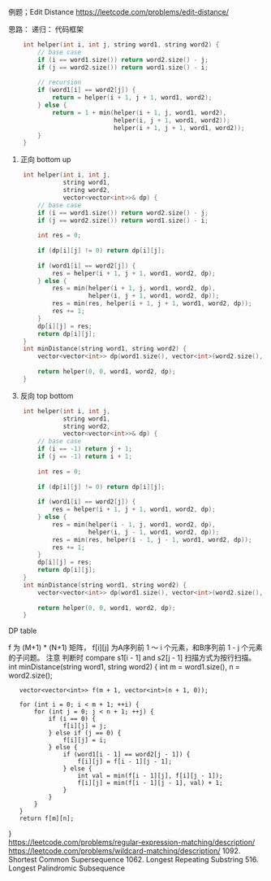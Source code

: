 
例题；Edit Distance https://leetcode.com/problems/edit-distance/

思路：
递归： 代码框架
```cpp
    int helper(int i, int j, string word1, string word2) {
        // base case
        if (i == word1.size()) return word2.size() - j;
        if (j == word2.size()) return word1.size() - i;
      
        // recursion      
        if (word1[i] == word2[j]) {
            return = helper(i + 1, j + 1, word1, word2);
        } else {
            return = 1 + min(helper(i + 1, j, word1, word2),
                             helper(i, j + 1, word1, word2));
                             helper(i + 1, j + 1, word1, word2));
        }
    }
```
1. 正向 bottom up
```cpp
    int helper(int i, int j, 
               string word1, 
               string word2, 
               vector<vector<int>>& dp) {
        // base case
        if (i == word1.size()) return word2.size() - j;
        if (j == word2.size()) return word1.size() - i;
        
        int res = 0;
        
        if (dp[i][j] != 0) return dp[i][j];
            
        if (word1[i] == word2[j]) {
            res = helper(i + 1, j + 1, word1, word2, dp);
        } else {
            res = min(helper(i + 1, j, word1, word2, dp),
                      helper(i, j + 1, word1, word2, dp));
            res = min(res, helper(i + 1, j + 1, word1, word2, dp));
            res += 1;
        }
        dp[i][j] = res;
        return dp[i][j];
    }
    int minDistance(string word1, string word2) {
        vector<vector<int>> dp(word1.size(), vector<int>(word2.size(), 0));
        
        return helper(0, 0, word1, word2, dp);
    }
 ```
3. 反向 top bottom
```cpp
    int helper(int i, int j, 
               string word1, 
               string word2, 
               vector<vector<int>>& dp) {
        // base case
        if (i == -1) return j + 1;
        if (j == -1) return i + 1;
        
        int res = 0;
        
        if (dp[i][j] != 0) return dp[i][j];
            
        if (word1[i] == word2[j]) {
            res = helper(i + 1, j + 1, word1, word2, dp);
        } else {
            res = min(helper(i - 1, j, word1, word2, dp),
                      helper(i, j - 1, word1, word2, dp));
            res = min(res, helper(i - 1, j - 1, word1, word2, dp));
            res += 1;
        }
        dp[i][j] = res;
        return dp[i][j];
    }
    int minDistance(string word1, string word2) {
        vector<vector<int>> dp(word1.size(), vector<int>(word2.size(), 0));
        
        return helper(0, 0, word1, word2, dp);
    }
```

DP table


f 为 (M+1) * (N+1) 矩阵， f[i][j] 为A序列前 1 ～ i 个元素，和B序列前 1 - j 个元素的子问题。
注意 判断时 compare s1[i - 1] and s2[j - 1]
扫描方式为按行扫描。
      int minDistance(string word1, string word2) {
       int m = word1.size(), n = word2.size();
       
       vector<vector<int>> f(m + 1, vector<int>(n + 1, 0));
       
       for (int i = 0; i < m + 1; ++i) {
           for (int j = 0; j < n + 1; ++j) {
               if (i == 0) {
                   f[i][j] = j;
               } else if (j == 0) {
                   f[i][j] = i;
               } else {
                   if (word1[i - 1] == word2[j - 1]) {
                       f[i][j] = f[i - 1][j - 1];
                   } else {
                       int val = min(f[i - 1][j], f[i][j - 1]);
                       f[i][j] = min(f[i - 1][j - 1], val) + 1;
                   }
               }
           }
       } 
       return f[m][n];
   }  
https://leetcode.com/problems/regular-expression-matching/description/
https://leetcode.com/problems/wildcard-matching/description/
1092. Shortest Common Supersequence
1062. Longest Repeating Substring
516. Longest Palindromic Subsequence
